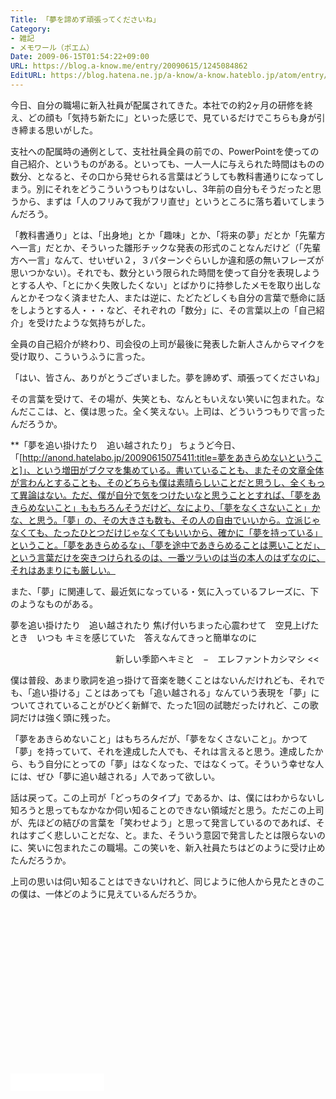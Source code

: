 ```yaml
---
Title: 「夢を諦めず頑張ってくださいね」
Category:
- 雑記
- メモワール（ポエム）
Date: 2009-06-15T01:54:22+09:00
URL: https://blog.a-know.me/entry/20090615/1245084862
EditURL: https://blog.hatena.ne.jp/a-know/a-know.hateblo.jp/atom/entry/12921228815727980040
---
```


今日、自分の職場に新入社員が配属されてきた。本社での約2ヶ月の研修を終え、どの顔も「気持ち新たに」といった感じで、見ているだけでこちらも身が引き締まる思いがした。

支社への配属時の通例として、支社社員全員の前での、PowerPointを使っての自己紹介、というものがある。といっても、一人一人に与えられた時間はものの数分、となると、その口から発せられる言葉はどうしても教科書通りになってしまう。別にそれをどうこういうつもりはないし、3年前の自分もそうだったと思うから、まずは「人のフリみて我がフリ直せ」というところに落ち着いてしまうんだろう。

「教科書通り」とは、「出身地」とか「趣味」とか、「将来の夢」だとか「先輩方へ一言」だとか、そういった雛形チックな発表の形式のことなんだけど（「先輩方へ一言」なんて、せいぜい２，３パターンぐらいしか違和感の無いフレーズが思いつかない）。それでも、数分という限られた時間を使って自分を表現しようとする人や、「とにかく失敗したくない」とばかりに持参したメモを取り出しなんとかそつなく済ませた人、または逆に、たどたどしくも自分の言葉で懸命に話をしようとする人・・・など、それぞれの「数分」に、その言葉以上の「自己紹介」を受けたような気持ちがした。

全員の自己紹介が終わり、司会役の上司が最後に発表した新人さんからマイクを受け取り、こういうふうに言った。

「はい、皆さん、ありがとうございました。夢を諦めず、頑張ってくださいね」

その言葉を受けて、その場が、失笑とも、なんともいえない笑いに包まれた。なんだここは、と、僕は思った。全く笑えない。上司は、どういうつもりで言ったんだろうか。


**「夢を追い掛けたり　追い越されたり」
ちょうど今日、「[http://anond.hatelabo.jp/20090615075411:title=夢をあきらめないということ]」、という増田がブクマを集めている。書いていることも、またその文章全体が言わんとすることも、そのどちらも僕は素晴らしいことだと思うし、全くもって異論はない。ただ、僕が自分で気をつけたいなと思うこととすれば、「夢をあきらめないこと」ももちろんそうだけど、なにより、「夢をなくさないこと」かな、と思う。「夢」の、その大きさも数も、その人の自由でいいから。立派じゃなくても、たったひとつだけじゃなくてもいいから、確かに「夢を持っている」ということ。「夢をあきらめるな」、「夢を途中であきらめることは悪いことだ」、という言葉だけを突きつけられるのは、一番ツラいのは当の本人のはずなのに、それはあまりにも厳しい。

また、「夢」に関連して、最近気になっている・気に入っているフレーズに、下のようなものがある。


>>
夢を追い掛けたり　追い越されたり
焦げ付いちまった心震わせて　空見上げたとき　いつも
キミを感じていた　答えなんてきっと簡単なのに

　　　　　　　　　　　　新しい季節へキミと　−　エレファントカシマシ
<<


僕は普段、あまり歌詞を追っ掛けて音楽を聴くことはないんだけれども、それでも、「追い掛ける」ことはあっても「追い越される」なんていう表現を「夢」についてされていることがひどく新鮮で、たった1回の試聴だったけれど、この歌詞だけは強く頭に残った。

「夢をあきらめないこと」はもちろんだが、「夢をなくさないこと」。かつて「夢」を持っていて、それを達成した人でも、それは言えると思う。達成したから、もう自分にとっての「夢」はなくなった、ではなくって。そういう幸せな人には、ぜひ「夢に追い越される」人であって欲しい。


話は戻って。この上司が「どっちのタイプ」であるか、は、僕にはわからないし知ろうと思ってもなかなか伺い知ることのできない領域だと思う。ただこの上司が、先ほどの結びの言葉を「笑わせよう」と思って発言しているのであれば、それはすごく悲しいことだな、と。また、そういう意図で発言したとは限らないのに、笑いに包まれたこの職場。この笑いを、新入社員たちはどのように受け止めたんだろうか。


上司の思いは伺い知ることはできないけれど、同じように他人から見たときのこの僕は、一体どのように見えているんだろうか。


<script async src="//pagead2.googlesyndication.com/pagead/js/adsbygoogle.js"></script>
<!-- article-bottom2 -->
<ins class="adsbygoogle"
     style="display:inline-block;width:300px;height:250px"
     data-ad-client="ca-pub-3463034538369189"
     data-ad-slot="5274552934"></ins>
<script>
(adsbygoogle = window.adsbygoogle || []).push({});
</script>


<iframe src="//blog.hatena.ne.jp/a-know/a-know.hateblo.jp/subscribe/iframe" allowtransparency="true" frameborder="0" scrolling="no" width="150" height="28"></iframe>


<script src="https://moshi-moshi.moshimo.works/moshimoshi/a_know_blog/20090615-1245084862?title=%E3%80%8C%E5%A4%A2%E3%82%92%E8%AB%A6%E3%82%81%E3%81%9A%E9%A0%91%E5%BC%B5%E3%81%A3%E3%81%A6%E3%81%8F%E3%81%A0%E3%81%95%E3%81%84%E3%81%AD%E3%80%8D"></script>
